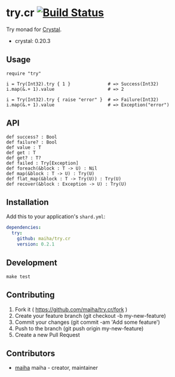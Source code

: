 # try.cr [![Build Status](https://travis-ci.org/maiha/try.cr.svg?branch=master)](https://travis-ci.org/maiha/try.cr)

Try monad for [Crystal](http://crystal-lang.org/).

- crystal: 0.20.3

## Usage

```crystal
require "try"

i = Try(Int32).try { 1 }              # => Success(Int32)
i.map(&.+ 1).value                    # => 2

i = Try(Int32).try { raise "error" }  # => Failure(Int32)
i.map(&.+ 1).value                    # => Exception("error")
```

## API

```crystal
def success? : Bool
def failure? : Bool
def value : T
def get : T
def get? : T?
def failed : Try[Exception]
def foreach(&block : T -> U) : Nil
def map(&block : T -> U) : Try(U)
def flat_map(&block : T -> Try(U)) : Try(U)
def recover(&block : Exception -> U) : Try(U)
```

## Installation

Add this to your application's `shard.yml`:

```yaml
dependencies:
  try:
    github: maiha/try.cr
    version: 0.2.1
```

## Development

```shell
make test
```

## Contributing

1. Fork it ( https://github.com/maiha/try.cr/fork )
2. Create your feature branch (git checkout -b my-new-feature)
3. Commit your changes (git commit -am 'Add some feature')
4. Push to the branch (git push origin my-new-feature)
5. Create a new Pull Request

## Contributors

- [maiha](https://github.com/maiha) maiha - creator, maintainer
